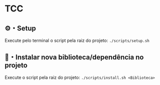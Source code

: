 # TCC

## ⚙️・Setup

Execute pelo terminal o script pela raiz do projeto: `./scripts/setup.sh`

## 🔧・Instalar nova biblioteca/dependência no projeto

Execute o script pela raiz do projeto: `./scripts/install.sh <Biblioteca>`
